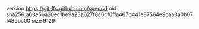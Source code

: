 version https://git-lfs.github.com/spec/v1
oid sha256:a63e56a20ec1be9a23a627f8c6cf0ffa467b441e87564e9caa3a0b07f489bc00
size 9129
